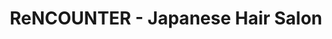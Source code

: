 ---
title: "ReNCOUNTER - Japanese Hair Salon"
url: /neutral-bay/rencounter-japanese-hair-salon/
shop: Friseur
---